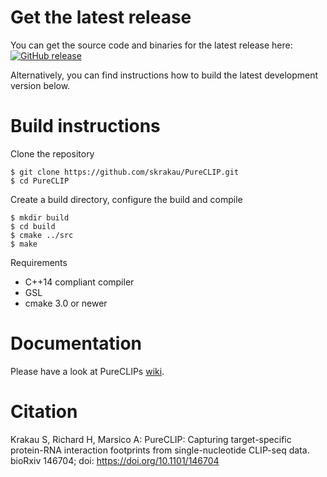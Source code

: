 # Get the latest release

You can get the source code and binaries for the latest release here: [![GitHub release](https://img.shields.io/github/release/skrakau/PureCLIP.svg)](https://github.com/skrakau/PureCLIP/releases/latest)

Alternatively, you can find instructions how to build the latest development version below.

# Build instructions

Clone the repository

    $ git clone https://github.com/skrakau/PureCLIP.git
    $ cd PureCLIP

Create a build directory, configure the build and compile

    $ mkdir build
    $ cd build
    $ cmake ../src
    $ make

Requirements

 - C++14 compliant compiler
 - GSL
 - cmake 3.0 or newer


# Documentation

Please have a look at PureCLIPs [wiki](https://github.com/skrakau/PureCLIP/wiki/Home).

# Citation

Krakau S, Richard H, Marsico A: PureCLIP: Capturing target-specific protein-RNA interaction footprints from single-nucleotide CLIP-seq data. bioRxiv 146704; doi: https://doi.org/10.1101/146704 
